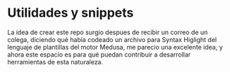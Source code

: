 # Utilidades y snippets

La idea de crear este repo surgio despues de recibir un correo de un colega, diciendo qué había codeado un archivo para Syntax Higlight del lenguaje de plantillas del motor Medusa, me parecio una excelente idea, y ahora este espacio es para qué puedan contribuir a desarrollar herramientas de esta naturaleza.
